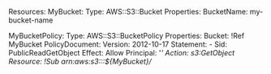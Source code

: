 Resources:
  MyBucket:
    Type: AWS::S3::Bucket
    Properties:
      BucketName: my-bucket-name

  MyBucketPolicy:
    Type: AWS::S3::BucketPolicy
    Properties:
      Bucket: !Ref MyBucket
      PolicyDocument:
        Version: 2012-10-17
        Statement:
          - Sid: PublicReadGetObject
            Effect: Allow
            Principal: '*'
            Action: s3:GetObject
            Resource: !Sub arn:aws:s3:::${MyBucket}/*
